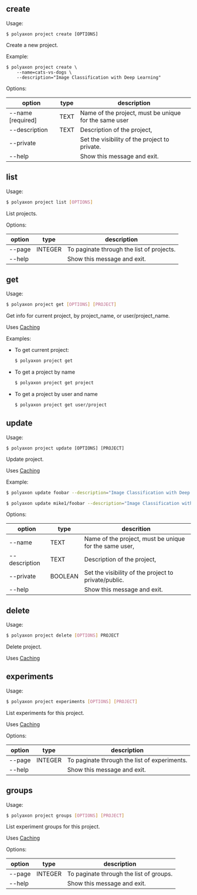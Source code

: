 ## create


Usage:

```
$ polyaxon project create [OPTIONS]
```

Create a new project.

Example:

```
$ polyaxon project create \
    --name=cats-vs-dogs \
    --description="Image Classification with Deep Learning"
```

Options:

option | type | description
-------|------|------------
  --name [required] | TEXT | Name of the project, must be unique for the same user
  --description | TEXT | Description of the project,
  --private | | Set the visibility of the project to private.
  --help | | Show this message and exit.

## list

Usage:

```bash
$ polyaxon project list [OPTIONS]
```

List projects.

Options:

option | type | description
-------|------|------------
  --page | INTEGER | To paginate through the list of projects.
  --help | | Show this message and exit.

## get

Usage:

```bash
$ polyaxon project get [OPTIONS] [PROJECT]
```

Get info for current project, by project_name, or user/project_name.

Uses [Caching](/polyaxon_cli/introduction#Caching)

Examples:

 * To get current project:

   ```bash
   $ polyaxon project get
   ```

 * To get a project by name

    ```bash
    $ polyaxon project get project
    ```

 * To get a project by user and name
    ```bash
    $ polyaxon project get user/project
    ```

## update

Usage:

```
$ polyaxon project update [OPTIONS] [PROJECT]
```

Update project.

Uses [Caching](/polyaxon_cli/introduction#Caching)

Example:

```bash
$ polyaxon update foobar --description="Image Classification with Deep Learning using TensorFlow"
```

```bash
$ polyaxon update mike1/foobar --description="Image Classification with Deep Learning using TensorFlow"
```

Options:

option | type | descrition
-------|------|-----------
  --name | TEXT | Name of the project, must be unique for the same user,
  --description | TEXT | Description of the project,
  --private | BOOLEAN | Set the visibility of the project to private/public.
  --help | | Show this message and exit.

## delete

Usage:
```bash
$ polyaxon project delete [OPTIONS] PROJECT
```

Delete project.

Uses [Caching](/polyaxon_cli/introduction#Caching)


## experiments

Usage:
```bash
$ polyaxon project experiments [OPTIONS] [PROJECT]
```

List experiments for this project.

Uses [Caching](/polyaxon_cli/introduction#Caching)

Options:

option | type | description
-------|------|------------
  --page | INTEGER | To paginate through the list of experiments.
  --help | | Show this message and exit.

## groups

Usage:

```bash
$ polyaxon project groups [OPTIONS] [PROJECT]
```

List experiment groups for this project.

Uses [Caching](/polyaxon_cli/introduction#Caching)

Options:

option | type | description
-------|------|------------
  --page | INTEGER | To paginate through the list of groups.
  --help | | Show this message and exit.
